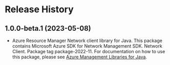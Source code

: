 # Release History

## 1.0.0-beta.1 (2023-05-08)

- Azure Resource Manager Network client library for Java. This package contains Microsoft Azure SDK for Network Management SDK. Network Client. Package tag package-2022-11. For documentation on how to use this package, please see [Azure Management Libraries for Java](https://aka.ms/azsdk/java/mgmt).
